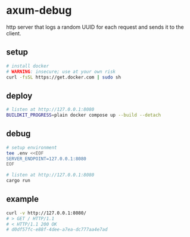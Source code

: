 # axum-debug

http server that logs a random UUID for each request and sends it to the client.

## setup

```sh
# install docker
# WARNING: insecure; use at your own risk
curl -fsSL https://get.docker.com | sudo sh
```

## deploy

```sh
# listen at http://127.0.0.1:8080
BUILDKIT_PROGRESS=plain docker compose up --build --detach
```

## debug

```sh
# setup environment
tee .env <<EOF
SERVER_ENDPOINT=127.0.0.1:8080
EOF

# listen at http://127.0.0.1:8080
cargo run
```

## example

```sh
curl -v http://127.0.0.1:8080/
# > GET / HTTP/1.1
# < HTTP/1.1 200 OK
# d0df57fc-e88f-4dee-a7ea-dc777aa4e7ad
```
